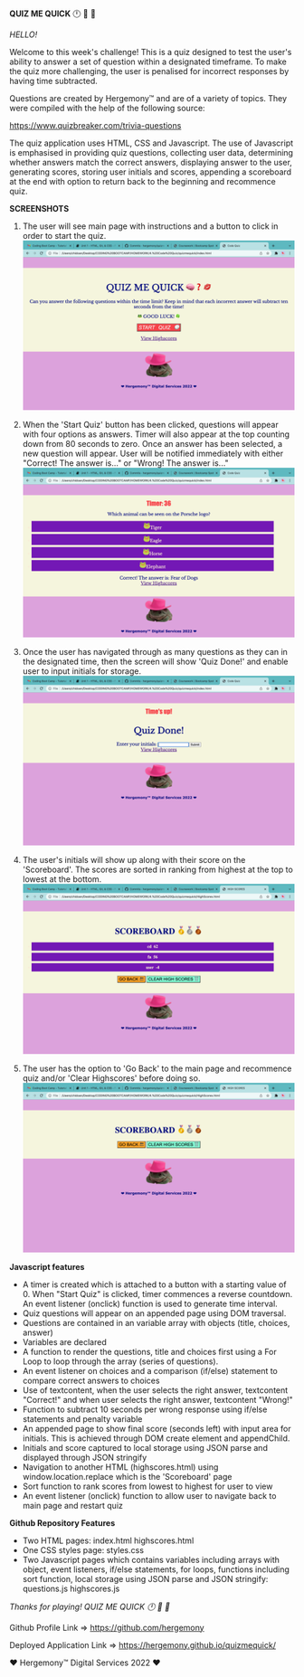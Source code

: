 **QUIZ ME QUICK** 🕛 🐸 💋

*HELLO!*

Welcome to this week's challenge!
This is a quiz designed to test the user's ability to answer a set of question within a designated timeframe. To make the quiz more challenging, the user is penalised for incorrect responses by having time subtracted.

Questions are created by Hergemony™ and are of a variety of topics. They were compiled with the help of the following source:

https://www.quizbreaker.com/trivia-questions

The quiz application uses HTML, CSS and Javascript. The use of Javascript is emphasised in providing quiz questions, collecting user data, determining whether answers match the correct answers, displaying answer to the user, generating scores, storing user initials and scores, appending a scoreboard at the end with option to return back to the beginning and recommence quiz.

**SCREENSHOTS**

1) The user will see main page with instructions and a button to click in order to start the quiz.
![alt text](https://github.com/hergemony/quizmequick/blob/main/assets/Screen%20Shot%202022-03-14%20at%204.28.27%20pm.png?raw=true)

2) When the 'Start Quiz' button has been clicked, questions will appear with four options as answers. Timer will also appear at the top counting down from 80 seconds to zero. Once an answer has been selected, a new question will appear. User will be notified immediately with either "Correct! The answer is..." or "Wrong! The answer is..."
![alt text](https://github.com/hergemony/quizmequick/blob/main/assets/Screen%20Shot%202022-03-14%20at%204.28.43%20pm.png?raw=true)

3) Once the user has navigated through as many questions as they can in the designated time, then the screen will show 'Quiz Done!' and enable user to input initials for storage.
![alt text](https://github.com/hergemony/quizmequick/blob/main/assets/Screen%20Shot%202022-03-14%20at%204.29.00%20pm.png?raw=true)

4) The user's initials will show up along with their score on the 'Scoreboard'. The scores are sorted in ranking from highest at the top to lowest at the bottom.
![alt text](https://github.com/hergemony/quizmequick/blob/main/assets/Screen%20Shot%202022-03-14%20at%204.29.11%20pm.png?raw=true)

5) The user has the option to 'Go Back' to the main page and recommence quiz and/or 'Clear Highscores' before doing so.
![alt text](https://github.com/hergemony/quizmequick/blob/main/assets/Screen%20Shot%202022-03-14%20at%204.29.21%20pm.png?raw=true)


**Javascript features**

- A timer is created which is attached to a button with a starting value of 0. When "Start Quiz" is clicked, timer commences a reverse countdown. An event listener (onclick) function is used to generate time interval.
- Quiz questions will appear on an appended page using DOM traversal.
- Questions are contained in an variable array with objects (title, choices, answer)
- Variables are declared
- A function to render the questions, title and choices first using a For Loop to loop through the array (series of questions).
- An event listener on choices and a comparison (if/else) statement to compare correct answers to choices
- Use of textcontent, when the user selects the right answer, textcontent "Correct!" and when user selects the right answer, textcontent "Wrong!"
- Function to subtract 10 seconds per wrong response using if/else statements and penalty variable
- An appended page to show final score (seconds left) with input area for initials. This is achieved through DOM create element and appendChild.
- Initials and score captured to local storage using JSON parse and displayed through JSON stringify
- Navigation to another HTML (highscores.html) using window.location.replace which is the 'Scoreboard' page
- Sort function to rank scores from lowest to highest for user to view
- An event listener (onclick) function to allow user to navigate back to main page and restart quiz

**Github Repository Features**

- Two HTML pages:
index.html
highscores.html
- One CSS styles page:
styles.css
- Two Javascript pages which contains variables including arrays with object, event listeners, if/else statements, for loops, functions including sort function, local storage using JSON parse and JSON stringify:
questions.js
highscores.js



*Thanks for playing!  QUIZ ME QUICK  🕛 🐸 💋*

Github Profile Link => https://github.com/hergemony

Deployed Application Link => https://hergemony.github.io/quizmequick/


❤ Hergemony™ Digital Services 2022 ❤

